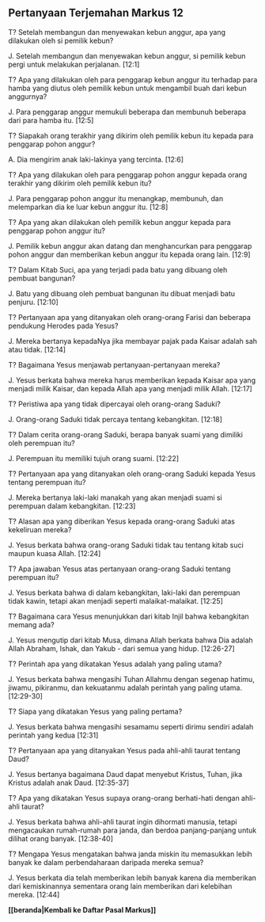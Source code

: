 ﻿## Pertanyaan Terjemahan Markus 12 ##

T? Setelah membangun dan menyewakan kebun anggur, apa yang dilakukan oleh si pemilik kebun?

J. Setelah membangun dan menyewakan kebun anggur, si pemilik kebun pergi untuk melakukan perjalanan. [12:1]

T? Apa yang dilakukan oleh para penggarap kebun anggur itu terhadap para hamba yang diutus oleh pemilik kebun untuk mengambil buah dari kebun anggurnya?

J. Para penggarap anggur memukuli beberapa dan membunuh beberapa dari para hamba itu. [12:5]

T? Siapakah orang terakhir yang dikirim oleh pemilik kebun itu kepada para penggarap pohon anggur?

A. Dia mengirim anak laki-lakinya yang tercinta. [12:6]

T? Apa yang dilakukan oleh para penggarap pohon anggur kepada orang terakhir yang dikirim oleh pemilik kebun itu?

J. Para penggarap pohon anggur itu menangkap, membunuh, dan melemparkan dia ke luar kebun anggur itu. [12:8]

T? Apa yang akan dilakukan oleh pemilik kebun anggur kepada para penggarap pohon anggur itu?

J. Pemilik kebun anggur akan datang dan menghancurkan para penggarap pohon anggur dan memberikan kebun anggur itu kepada orang lain. [12:9]

T? Dalam Kitab Suci, apa yang terjadi pada batu yang dibuang oleh pembuat bangunan?

J. Batu yang dibuang oleh pembuat bangunan itu dibuat menjadi batu penjuru. [12:10]

T? Pertanyaan apa yang ditanyakan oleh orang-orang Farisi dan beberapa pendukung Herodes pada Yesus?

J. Mereka bertanya kepadaNya jika membayar pajak pada Kaisar adalah sah atau tidak. [12:14]

T? Bagaimana Yesus menjawab pertanyaan-pertanyaan mereka?

J. Yesus berkata bahwa mereka harus memberikan kepada Kaisar apa yang menjadi milik Kaisar, dan kepada Allah apa yang menjadi milik Allah. [12:17]

T? Peristiwa apa yang tidak dipercayai oleh orang-orang Saduki?

J. Orang-orang Saduki tidak percaya tentang kebangkitan. [12:18]

T? Dalam cerita orang-orang Saduki, berapa banyak suami yang dimiliki oleh perempuan itu?

J. Perempuan itu memiliki tujuh orang suami. [12:22]

T? Pertanyaan apa yang ditanyakan oleh orang-orang Saduki kepada Yesus tentang perempuan itu?

J. Mereka bertanya laki-laki manakah yang akan menjadi suami si perempuan dalam kebangkitan. [12:23]

T? Alasan apa yang diberikan Yesus kepada orang-orang Saduki atas kekeliruan mereka?

J. Yesus berkata bahwa orang-orang Saduki tidak tau tentang kitab suci maupun kuasa Allah. [12:24]

T? Apa jawaban Yesus atas pertanyaan orang-orang Saduki tentang perempuan itu?

J. Yesus berkata bahwa di dalam kebangkitan, laki-laki dan perempuan tidak kawin, tetapi akan menjadi seperti malaikat-malaikat. [12:25]

T? Bagaimana cara Yesus menunjukkan dari kitab Injil bahwa kebangkitan memang ada?

J. Yesus mengutip dari kitab Musa, dimana Allah berkata bahwa Dia adalah Allah Abraham, Ishak, dan Yakub - dari semua yang hidup. [12:26-27]

T? Perintah apa yang dikatakan Yesus adalah yang paling utama?

J. Yesus berkata bahwa mengasihi Tuhan Allahmu dengan segenap hatimu, jiwamu, pikiranmu, dan kekuatanmu adalah perintah yang paling utama. [12:29-30]

T? Siapa yang dikatakan Yesus yang paling pertama?

J. Yesus berkata bahwa mengasihi sesamamu seperti dirimu sendiri adalah perintah yang kedua [12:31]

T? Pertanyaan apa yang ditanyakan Yesus pada ahli-ahli taurat tentang Daud?

J. Yesus bertanya bagaimana Daud dapat menyebut Kristus, Tuhan, jika Kristus adalah anak Daud. [12:35-37]

T? Apa yang dikatakan Yesus supaya orang-orang berhati-hati dengan ahli-ahli taurat?

J. Yesus berkata bahwa ahli-ahli taurat ingin dihormati manusia, tetapi mengacaukan rumah-rumah para janda, dan berdoa panjang-panjang untuk dilihat orang banyak. [12:38-40]

T? Mengapa Yesus mengatakan bahwa janda miskin itu memasukkan lebih banyak ke dalam perbendaharaan daripada mereka semua?

J. Yesus berkata dia telah memberikan lebih banyak karena dia memberikan dari kemiskinannya sementara orang lain memberikan dari kelebihan mereka. [12:44]

__[[beranda|Kembali ke Daftar Pasal Markus]]__


